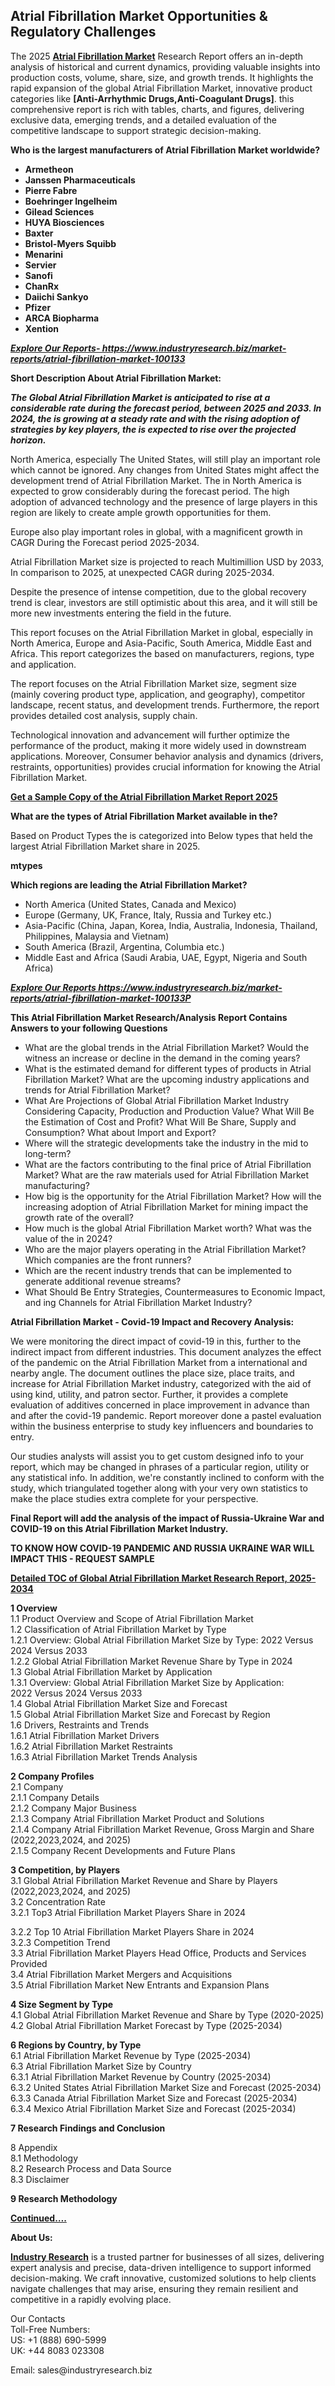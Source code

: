 <h2><strong>Atrial Fibrillation Market Opportunities & Regulatory Challenges</strong></h2><p>The 2025&nbsp;<strong><a href="https://www.industryresearch.biz/market-reports/atrial-fibrillation-market-100133">Atrial Fibrillation Market</a></strong>&nbsp;Research Report offers an in-depth analysis of historical and current dynamics, providing valuable insights into production costs, volume, share, size, and growth trends. It highlights the rapid expansion of the global Atrial Fibrillation Market, innovative product categories like&nbsp;<strong>[Anti-Arrhythmic Drugs,Anti-Coagulant Drugs]</strong>. this comprehensive report is rich with tables, charts, and figures, delivering exclusive data, emerging trends, and a detailed evaluation of the competitive landscape to support strategic decision-making.</p><p><strong>Who is the largest manufacturers of Atrial Fibrillation Market worldwide?</strong></p><p><strong><ul><li>Armetheon</li><li>Janssen Pharmaceuticals</li><li>Pierre Fabre</li><li>Boehringer Ingelheim</li><li>Gilead Sciences</li><li>HUYA Biosciences</li><li>Baxter</li><li>Bristol-Myers Squibb</li><li>Menarini</li><li>Servier</li><li>Sanofi</li><li>ChanRx</li><li>Daiichi Sankyo</li><li>Pfizer</li><li>ARCA Biopharma</li><li>Xention</li></ul></strong></p><p><strong><em><a href="https://www.industryresearch.biz/enquiry/request-sample/100133">Explore Our Reports-&nbsp;https://www.industryresearch.biz/market-reports/atrial-fibrillation-market-100133</a></em></strong></p><p><strong>Short Description About Atrial Fibrillation Market:</strong></p><p><strong><em>The Global Atrial Fibrillation Market is anticipated to rise at a considerable rate during the forecast period, between 2025 and 2033. In 2024, the is growing at a steady rate and with the rising adoption of strategies by key players, the is expected to rise over the projected horizon.</em></strong></p><p>North America, especially The United States, will still play an important role which cannot be ignored. Any changes from United States might affect the development trend of Atrial Fibrillation Market. The in North America is expected to grow considerably during the forecast period. The high adoption of advanced technology and the presence of large players in this region are likely to create ample growth opportunities for them.</p><p>Europe also play important roles in global, with a magnificent growth in CAGR During the Forecast period 2025-2034.</p><p>Atrial Fibrillation Market size is projected to reach Multimillion USD by 2033, In comparison to 2025, at unexpected CAGR during 2025-2034.</p><p>Despite the presence of intense competition, due to the global recovery trend is clear, investors are still optimistic about this area, and it will still be more new investments entering the field in the future.</p><p>This report focuses on the Atrial Fibrillation Market in global, especially in North America, Europe and Asia-Pacific, South America, Middle East and Africa. This report categorizes the based on manufacturers, regions, type and application.</p><p>The report focuses on the Atrial Fibrillation Market size, segment size (mainly covering product type, application, and geography), competitor landscape, recent status, and development trends. Furthermore, the report provides detailed cost analysis, supply chain.</p><p>Technological innovation and advancement will further optimize the performance of the product, making it more widely used in downstream applications. Moreover, Consumer behavior analysis and dynamics (drivers, restraints, opportunities) provides crucial information for knowing the Atrial Fibrillation Market.</p><p><strong><a href="https://www.industryresearch.biz/enquiry/request-sample/100133">Get a Sample Copy of the Atrial Fibrillation Market Report 2025</a></strong></p><p><strong>What are the types of Atrial Fibrillation Market available in the?</strong></p><p>Based on Product Types the is categorized into Below types that held the largest Atrial Fibrillation Market share in 2025.</p><p><strong>mtypes</strong></p><p><strong>Which regions are leading the Atrial Fibrillation Market?</strong></p><ul><li>North America (United States, Canada and Mexico)</li><li>Europe (Germany, UK, France, Italy, Russia and Turkey etc.)</li><li>Asia-Pacific (China, Japan, Korea, India, Australia, Indonesia, Thailand, Philippines, Malaysia and Vietnam)</li><li>South America (Brazil, Argentina, Columbia etc.)</li><li>Middle East and Africa (Saudi Arabia, UAE, Egypt, Nigeria and South Africa)</li></ul><p><strong><em><a href="https://www.industryresearch.biz/market-reports/atrial-fibrillation-market-100133">Explore Our Reports https://www.industryresearch.biz/market-reports/atrial-fibrillation-market-100133P</a></em></strong></p><p><strong>This Atrial Fibrillation Market Research/Analysis Report Contains Answers to your following Questions</strong></p><ul><li>What are the global trends in the Atrial Fibrillation Market? Would the witness an increase or decline in the demand in the coming years?</li><li>What is the estimated demand for different types of products in Atrial Fibrillation Market? What are the upcoming industry applications and trends for Atrial Fibrillation Market?</li><li>What Are Projections of Global Atrial Fibrillation Market Industry Considering Capacity, Production and Production Value? What Will Be the Estimation of Cost and Profit? What Will Be Share, Supply and Consumption? What about Import and Export?</li><li>Where will the strategic developments take the industry in the mid to long-term?</li><li>What are the factors contributing to the final price of Atrial Fibrillation Market? What are the raw materials used for Atrial Fibrillation Market manufacturing?</li><li>How big is the opportunity for the Atrial Fibrillation Market? How will the increasing adoption of Atrial Fibrillation Market for mining impact the growth rate of the overall?</li><li>How much is the global Atrial Fibrillation Market worth? What was the value of the in 2024?</li><li>Who are the major players operating in the Atrial Fibrillation Market? Which companies are the front runners?</li><li>Which are the recent industry trends that can be implemented to generate additional revenue streams?</li><li>What Should Be Entry Strategies, Countermeasures to Economic Impact, and ing Channels for Atrial Fibrillation Market Industry?</li></ul><p><strong>Atrial Fibrillation Market - Covid-19 Impact and Recovery Analysis:</strong></p><p>We were monitoring the direct impact of covid-19 in this, further to the indirect impact from different industries. This document analyzes the effect of the pandemic on the Atrial Fibrillation Market from a international and nearby angle. The document outlines the place size, place traits, and increase for Atrial Fibrillation Market industry, categorized with the aid of using kind, utility, and patron sector. Further, it provides a complete evaluation of additives concerned in place improvement in advance than and after the covid-19 pandemic. Report moreover done a pastel evaluation within the business enterprise to study key influencers and boundaries to entry.</p><p>Our studies analysts will assist you to get custom designed info to your report, which may be changed in phrases of a particular region, utility or any statistical info. In addition, we're constantly inclined to conform with the study, which triangulated together along with your very own statistics to make the place studies extra complete for your perspective.</p><p><strong>Final Report will add the analysis of the impact of Russia-Ukraine War and COVID-19 on this Atrial Fibrillation Market Industry.</strong></p><p><strong>TO KNOW HOW COVID-19 PANDEMIC AND RUSSIA UKRAINE WAR WILL IMPACT THIS - REQUEST SAMPLE</strong></p><p><strong><a href="https://www.industryresearch.biz/market-reports/atrial-fibrillation-market-100133">Detailed TOC of Global Atrial Fibrillation Market Research Report, 2025-2034</a></strong></p><p><strong>1 Overview</strong><br /> 1.1 Product Overview and Scope of Atrial Fibrillation Market<br /> 1.2 Classification of Atrial Fibrillation Market by Type<br /> 1.2.1 Overview: Global Atrial Fibrillation Market Size by Type: 2022 Versus 2024 Versus 2033<br /> 1.2.2 Global Atrial Fibrillation Market Revenue Share by Type in 2024<br /> 1.3 Global Atrial Fibrillation Market by Application<br /> 1.3.1 Overview: Global Atrial Fibrillation Market Size by Application: 2022&nbsp;Versus 2024 Versus 2033<br /> 1.4 Global Atrial Fibrillation Market Size and Forecast<br /> 1.5 Global Atrial Fibrillation Market Size and Forecast by Region<br /> 1.6 Drivers, Restraints and Trends<br /> 1.6.1 Atrial Fibrillation Market Drivers<br /> 1.6.2 Atrial Fibrillation Market Restraints<br /> 1.6.3 Atrial Fibrillation Market Trends Analysis</p><p><strong>2 Company Profiles</strong><br /> 2.1 Company<br /> 2.1.1 Company Details<br /> 2.1.2 Company Major Business<br /> 2.1.3 Company Atrial Fibrillation Market Product and Solutions<br /> 2.1.4 Company Atrial Fibrillation Market Revenue, Gross Margin and Share (2022,2023,2024, and 2025)<br /> 2.1.5 Company Recent Developments and Future Plans</p><p><strong>3 Competition, by Players</strong><br /> 3.1 Global Atrial Fibrillation Market Revenue and Share by Players (2022,2023,2024, and 2025)<br /> 3.2 Concentration Rate<br /> 3.2.1 Top3 Atrial Fibrillation Market Players Share in 2024</p><p>3.2.2 Top 10 Atrial Fibrillation Market Players Share in 2024<br /> 3.2.3 Competition Trend<br /> 3.3 Atrial Fibrillation Market Players Head Office, Products and Services Provided<br /> 3.4 Atrial Fibrillation Market Mergers and Acquisitions<br /> 3.5 Atrial Fibrillation Market New Entrants and Expansion Plans</p><p><strong>4 Size Segment by Type</strong><br /> 4.1 Global Atrial Fibrillation Market Revenue and Share by Type (2020-2025)<br /> 4.2 Global Atrial Fibrillation Market Forecast by Type (2025-2034)</p><p><strong>6 Regions by Country, by Type</strong><br /> 6.1 Atrial Fibrillation Market Revenue by Type (2025-2034)<br /> 6.3 Atrial Fibrillation Market Size by Country<br /> 6.3.1 Atrial Fibrillation Market Revenue by Country (2025-2034)<br /> 6.3.2 United States Atrial Fibrillation Market Size and Forecast (2025-2034)<br /> 6.3.3 Canada Atrial Fibrillation Market Size and Forecast (2025-2034)<br /> 6.3.4 Mexico Atrial Fibrillation Market Size and Forecast (2025-2034)</p><p><strong>7 Research Findings and Conclusion</strong></p><p>8 Appendix<br /> 8.1 Methodology<br /> 8.2 Research Process and Data Source<br /> 8.3 Disclaimer</p><p><strong>9 Research Methodology</strong></p><p><strong><a href="https://www.industryresearch.biz/market-reports/atrial-fibrillation-market-100133">Continued&hellip;.</a></strong></p><p><strong>About Us:</strong></p><p><strong><a href="https://www.industryresearch.biz/">Industry Research</a></strong>&nbsp;is a trusted partner for businesses of all sizes, delivering expert analysis and precise, data-driven intelligence to support informed decision-making. We craft innovative, customized solutions to help clients navigate challenges that may arise, ensuring they remain resilient and competitive in a rapidly evolving place.</p><p>Our Contacts<br /> Toll-Free Numbers:<br /> US: +1 (888) 690-5999<br /> UK: +44 8083 023308</p><p>Email: sales@industryresearch.biz</p>
